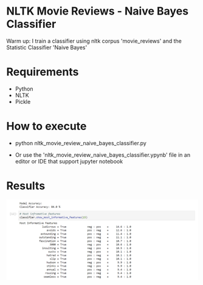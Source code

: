 # NLTK Movie Reviews - Naive Bayes Classifier
 Warm up: I train a classifier using nltk corpus 'movie_reviews' and the Statistic Classifier 'Naive Bayes'

# Requirements

* Python
* NLTK
* Pickle

# How to execute

* python nltk_movie_review_naive_bayes_classifier.py

* Or use the 'nltk_movie_review_naive_bayes_classifier.ypynb' file in an editor or IDE that support jupyter notebook

# Results

![Endpoints](images/model_accuracy.png)
